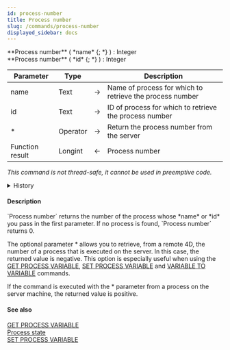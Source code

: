 ```yaml
---
id: process-number
title: Process number
slug: /commands/process-number
displayed_sidebar: docs
---
```


<!--REF #_command_.Process number.Syntax-->**Process number** ( *name* {; *} ) : Integer<br/>**Process number** ( *id* {; *} ) : Integer<!-- END REF-->
<!--REF #_command_.Process number.Params-->
| Parameter | Type |  | Description |
| --- | --- | --- | --- |
| name | Text | &#8594;  | Name of process for which to retrieve the process number |
| id | Text | &#8594;  | ID of process for which to retrieve the process number |
| * | Operator |  &#8594;  | Return the process number from the server |
| Function result | Longint | &#8592; | Process number |

<!-- END REF-->

*This command is not thread-safe, it cannot be used in preemptive code.*


<details><summary>History</summary>

|Release|Changes|
|---|---|
|20 R7|Support of id parameter|

</details>


#### Description 

<!--REF #_command_.Process number.Summary-->`Process number` returns the number of the process whose *name* or *id* you pass in the first parameter<!-- END REF-->. If no process is found, `Process number` returns 0.

The optional parameter \* allows you to retrieve, from a remote 4D, the number of a process that is executed on the server. In this case, the returned value is negative. This option is especially useful when using the [GET PROCESS VARIABLE](../commands-legacy/get-process-variable.md), [SET PROCESS VARIABLE](../commands-legacy/set-process-variable.md) and [VARIABLE TO VARIABLE](../commands-legacy/variable-to-variable.md) commands. 

If the command is executed with the \* parameter from a process on the server machine, the returned value is positive.


#### See also 

[GET PROCESS VARIABLE](../commands-legacy/get-process-variable.md)  
[Process state](./commands-legacy/process-state.md)  
[SET PROCESS VARIABLE](../commands-legacy/set-process-variable.md)  